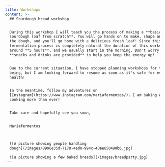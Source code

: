 ```yaml
---
title: Workshops
content: >-
  ## Sourdough bread workshop


  During this workshop I will teach you the process of making a **basic
  sourdough loaf from scratch**. You will go hands on to make, shape and bake
  the dough, and you'll go home with a delicious fresh loaf! Since this
  fermentation process is completely natural the duration of this workshop is
  around **5 hours**, and we usually start in the morning. Don't worry --
  **snacks and drinks are provided** to help you keep the energy up!


  Due to the current situation, I have stopped planning workshops for the time
  being, but I am looking forward to resume as soon as it's safe for everyone's
  health!


  In the meantime, follow my adventures on
  [Instagram](https://www.instagram.com/mariafermentos/). I am baking and
  cooking more than ever!


  Take care and hopefully see you soon,


  Mariafermentos



  ![A picture showing people handling
  dough](/images/8996e35d-7178-4ed0-994c-40ae850490b6.jpg)

  ![a picture showing a few baked breads](/images/breadparty.jpg)
---
```


